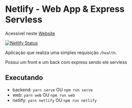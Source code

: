 # Netlify - Web App & Express Servless

Acessível neste [Website](https://voluble-cannoli-7e804a.netlify.app/)

[![Netlify Status](https://api.netlify.com/api/v1/badges/3a93b48d-e73c-4097-b8db-7800cddd9bdf/deploy-status?branch=master)](https://app.netlify.com/sites/voluble-cannoli-7e804a/deploys)

Aplicação que realiza uma simples requisição `/health`.

Possui um front e um back com express sendo ele servless

## Executando

- backend: `yarn serve` OU `npm run serve`
- web: `yarn web` OU `npm run web`
- netlify: `yarn netlify` OU `npm run netlify`
